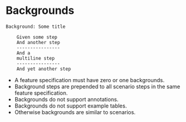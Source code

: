 # Backgrounds

```
Background: Some title

    Given some step
    And another step
    ----------------
    And a
    multiline step
    ----------------
    And yet another step
```
- A feature specification must have zero or one backgrounds.
- Background steps are prepended to all scenario steps in the same feature specification.
- Backgrounds do not support annotations.
- Backgrounds do not support example tables.
- Otherwise backgrounds are similar to scenarios.


